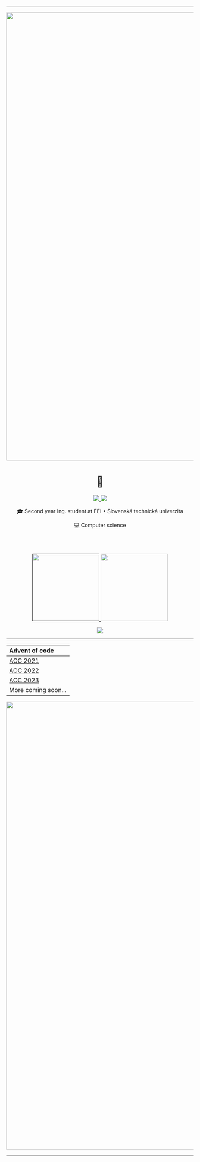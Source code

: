 
-----
<!-- header -->
<div class="fill">
  <img width= "1200"src="https://capsule-render.vercel.app/api?animation=fadeIn&type=waving&height=100&section=header" />
</div>

<h1 align="center"> 👾 </h1>

<p align="center"> 
  <a href="https://www.linkedin.com/in/tatiana-h%C3%BDlov%C3%A1-244478210/">
      <img src="https://img.shields.io/badge/LinkedIn-0077B5?style=for-the-badge&logo=linkedin&logoColor=white" />
</a>
<a href="https://discordapp.com/users/691761400560877590">
      <img src="https://img.shields.io/badge/Discord-5865F2?style=for-the-badge&logo=discord&logoColor=white" />
</a>
  
</p>
<p align="center">
 🎓 Second year Ing. student at FEI • Slovenská technická univerzita
</p>
<p align="center">
 💻 Computer science
</p>
 

<!-- stats -->
<br/><br/>

<div align="center">
  <a href="">
        <img height="180em" src="https://github-profile-summary-cards.vercel.app/api/cards/stats?username=Tezim&theme=dracula" />
  </a>
  <a href="https://github.com/Tezim/">
      <img height="180em" src="https://github-readme-stats.vercel.app/api/top-langs/?username=Tezim&layout=compact&theme=material-palenight&hide_border=true" />
  </a>
</div>
<div align="center">
  
  ![](https://github-profile-summary-cards.vercel.app/api/cards/profile-details?username=Tezim&theme=dracula)
</div>


-----

<!-- Tables -->

<div align="center"> 

| Advent of code| 
|:-------------| 
| <a href="https://github.com/Tezim/AoC_2021"> AOC 2021</a> | 
| <a href="https://github.com/Tezim/AOC_2022"> AOC 2022</a> |
| <a href="https://github.com/Tezim/AoC_23"> AOC 2023</a> |
| More coming soon...|

</div>

<!-- footer -->
<div class="fill">
  <img width= "1200"src="https://capsule-render.vercel.app/api?animation=fadeIn&type=waving&height=100&section=footer" />
</div>

-----
